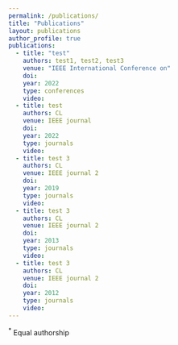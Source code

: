 ```yaml
---
permalink: /publications/
title: "Publications"
layout: publications
author_profile: true
publications:
  - title: "test"
    authors: test1, test2, test3
    venue: "IEEE International Conference on"
    doi:  
    year: 2022
    type: conferences
    video: 
  - title: test
    authors: CL
    venue: IEEE journal
    doi: 
    year: 2022
    type: journals
    video: 
  - title: test 3
    authors: CL
    venue: IEEE journal 2
    doi: 
    year: 2019
    type: journals
    video: 
  - title: test 3
    authors: CL
    venue: IEEE journal 2
    doi: 
    year: 2013
    type: journals
    video: 
  - title: test 3
    authors: CL
    venue: IEEE journal 2
    doi: 
    year: 2012
    type: journals
    video: 
---
```




<sup>*</sup> Equal authorship
